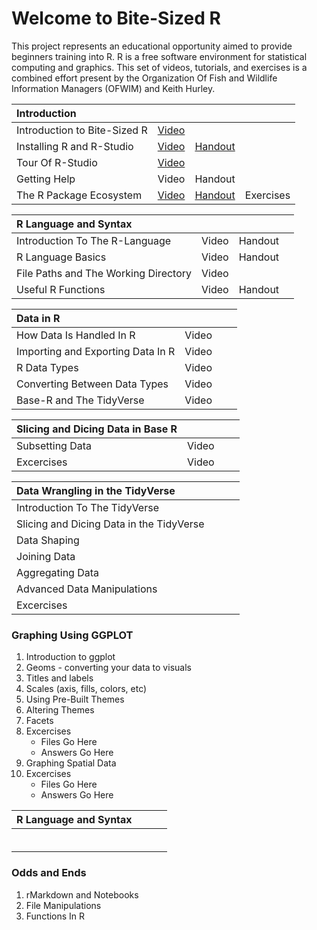# Welcome to Bite-Sized R

This project represents an educational opportunity aimed to provide beginners training into R.  R is a free software environment for statistical computing and graphics.  This set of videos, tutorials, and exercises is a combined effort present by the Organization Of Fish and Wildlife Information Managers (OFWIM) and Keith Hurley.

| Introduction | | | |
| :------------------------- | ----- | -------- | --- |
| Introduction to Bite-Sized R | [Video](https://www.youtube.com/watch?v=hZs3T5TNGIU) |  | |
| Installing R and R-Studio | [Video](https://youtu.be/icjPO6JqYtM) | [Handout](/Handouts/Install.pdf) | |
| Tour Of R-Studio          | [Video](https://studio.youtube.com/video/8cr8xgWUx1o) |  | |
| Getting Help              | Video | Handout ||
| The R Package Ecosystem   | [Video](https://studio.youtube.com/video/YlAR7NgBfVA) | [Handout](/Handouts/Packages.pdf) | Exercises |


| R Language and Syntax  |   |   |   |
| :--- | --- | --- | --- |
| Introduction To The R-Language    | Video    | Handout    |     |
| R Language Basics    | Video    | Handout    |     |
| File Paths and The Working Directory    | Video    |     |     |
| Useful R Functions    | Video    | Handout    |     |


| Data in R  |   |   |   |
| :--- | --- | --- | --- |
| How Data Is Handled In R    | Video    |     |     |
| Importing and Exporting Data In R    | Video    |     |     |
| R Data Types    | Video    |     |     |
| Converting Between Data Types    | Video    |     |     |
| Base-R and The TidyVerse    | Video    |     |     |
  
  
| Slicing and Dicing Data in Base R  |   |   |   |
| :--- | --- | --- | --- |
| Subsetting Data    | Video    |     |     |
| Excercises    | Video    |     |     |
  
  
| Data Wrangling in the TidyVerse  |   |   |   |
| :--- | --- | --- | --- |
| Introduction To The TidyVerse    |     |     |     |
| Slicing and Dicing Data in the TidyVerse    |     |     |     |
| Data Shaping    |     |     |     |
| Joining Data    |     |     |     |
| Aggregating Data    |     |     |     |
| Advanced Data Manipulations    |     |     |     |
| Excercises    |     |     |     |

  
### Graphing Using GGPLOT
  1. Introduction to ggplot
  2. Geoms - converting your data to visuals
  3. Titles and labels
  4. Scales (axis, fills, colors, etc)
  5. Using Pre-Built Themes
  6. Altering Themes
  7. Facets
  8. Excercises
      + Files Go Here
      + Answers Go Here
  9. Graphing Spatial Data
  10. Excercises
        + Files Go Here
        + Answers Go Here

  
  
  | R Language and Syntax  |   |   |   |
  | :--- | --- | --- | --- |
  |     |     |     |     |
  |     |     |     |     |
  |     |     |     |     |
  |     |     |     |     |
  |     |     |     |     |
  |     |     |     |     |
  
  
  
### Odds and Ends
  1.  rMarkdown and Notebooks
  2.  File Manipulations
  3.  Functions In R
